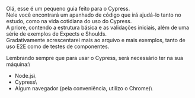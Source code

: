 Olá, esse é um pequeno guia feito para o Cypress. \
Nele você encontrará um apanhado de código que irá ajudá-lo tanto no estudo, como na vida cotidiana do uso do Cypress.\
A priore, contendo a estrutura básica e as validações iniciais, além de uma série de exemplos de Expects e Shoulds.\
Gradativamente acrescentarei mais ao arquivo e mais exemplos, tanto de uso E2E como de testes de componentes.

Lembrando sempre que para usar o Cypress, será necessário ter na sua máquina:\

- Node.js\
- Cypress\
- Algum navegador (pela conveniência, utilizo o Chrome)\

